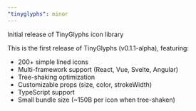 ```yaml
---
"tinyglyphs": minor
---
```


Initial release of TinyGlyphs icon library

This is the first release of TinyGlyphs (v0.1.1-alpha), featuring:

- 200+ simple lined icons
- Multi-framework support (React, Vue, Svelte, Angular)
- Tree-shaking optimization
- Customizable props (size, color, strokeWidth)
- TypeScript support
- Small bundle size (~150B per icon when tree-shaken)
